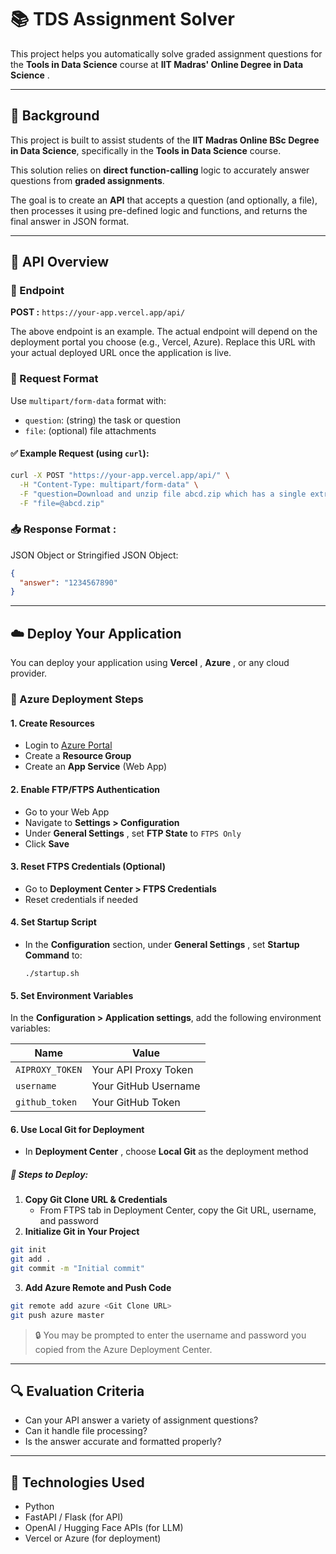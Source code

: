 # 📚 TDS Assignment Solver

This project helps you automatically solve graded assignment questions for the **Tools in Data Science** course at  **IIT Madras' Online Degree in Data Science** .

---

## 📘 Background

This project is built to assist students of the **IIT Madras Online BSc Degree in Data Science**, specifically in the **Tools in Data Science** course.

This solution relies on **direct function-calling** logic to accurately answer questions from **graded assignments**.

The goal is to create an **API** that accepts a question (and optionally, a file), then processes it using pre-defined logic and functions, and returns the final answer in JSON format.

---

## 🚀 API Overview

### 📌 Endpoint

**POST :** `https://your-app.vercel.app/api/`

The above endpoint is an example. The actual endpoint will depend on the deployment portal you choose (e.g., Vercel, Azure). Replace this URL with your actual deployed URL once the application is live.

### 🔧 Request Format

Use `multipart/form-data` format with:

* `question`: (string) the task or question
* `file`: (optional) file attachments

#### ✅ Example Request (using `curl`):

```bash
curl -X POST "https://your-app.vercel.app/api/" \
  -H "Content-Type: multipart/form-data" \
  -F "question=Download and unzip file abcd.zip which has a single extract.csv file inside. What is the value in the 'answer' column of the CSV file?" \
  -F "file=@abcd.zip"
```

### 📥 Response Format :

JSON Object or Stringified JSON Object:

```json
{
  "answer": "1234567890"
}
```

---

## ☁️ Deploy Your Application

You can deploy your application using  **Vercel** ,  **Azure** , or any cloud provider.

### 🔷 Azure Deployment Steps

#### 1. Create Resources

* Login to [Azure Portal](https://portal.azure.com/)
* Create a **Resource Group**
* Create an **App Service** (Web App)

#### 2. Enable FTP/FTPS Authentication

* Go to your Web App
* Navigate to **Settings > Configuration**
* Under  **General Settings** , set **FTP State** to `FTPS Only`
* Click **Save**

#### 3. Reset FTPS Credentials (Optional)

* Go to **Deployment Center > FTPS Credentials**
* Reset credentials if needed

#### 4. Set Startup Script

* In the **Configuration** section, under  **General Settings** , set **Startup Command** to:

  ```
  ./startup.sh
  ```

#### 5. Set Environment Variables

In the **Configuration > Application settings**, add the following environment variables:

| Name              | Value                |
| ----------------- | -------------------- |
| `AIPROXY_TOKEN` | Your API Proxy Token |
| `username`      | Your GitHub Username |
| `github_token`  | Your GitHub Token    |

#### 6. Use Local Git for Deployment

* In  **Deployment Center** , choose **Local Git** as the deployment method

##### 📌 Steps to Deploy:

1. **Copy Git Clone URL & Credentials**
   * From FTPS tab in Deployment Center, copy the Git URL, username, and password
2. **Initialize Git in Your Project**

```bash
git init
git add .
git commit -m "Initial commit"
```

3. **Add Azure Remote and Push Code**

```bash
git remote add azure <Git Clone URL>
git push azure master
```

> 🔒 You may be prompted to enter the username and password you copied from the Azure Deployment Center.

---

## 🔍 Evaluation Criteria

* Can your API answer a variety of assignment questions?
* Can it handle file processing?
* Is the answer accurate and formatted properly?

---

## 🧠 Technologies Used

* Python
* FastAPI / Flask (for API)
* OpenAI / Hugging Face APIs (for LLM)
* Vercel or Azure (for deployment)
